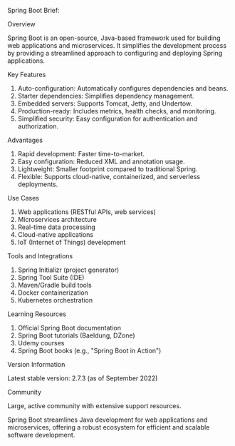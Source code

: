 Spring Boot Brief:

Overview

Spring Boot is an open-source, Java-based framework used for building web applications and microservices. It simplifies the development process by providing a streamlined approach to configuring and deploying Spring applications.

Key Features

1. Auto-configuration: Automatically configures dependencies and beans.
2. Starter dependencies: Simplifies dependency management.
3. Embedded servers: Supports Tomcat, Jetty, and Undertow.
4. Production-ready: Includes metrics, health checks, and monitoring.
5. Simplified security: Easy configuration for authentication and authorization.

Advantages

1. Rapid development: Faster time-to-market.
2. Easy configuration: Reduced XML and annotation usage.
3. Lightweight: Smaller footprint compared to traditional Spring.
4. Flexible: Supports cloud-native, containerized, and serverless deployments.

Use Cases

1. Web applications (RESTful APIs, web services)
2. Microservices architecture
3. Real-time data processing
4. Cloud-native applications
5. IoT (Internet of Things) development

Tools and Integrations

1. Spring Initializr (project generator)
2. Spring Tool Suite (IDE)
3. Maven/Gradle build tools
4. Docker containerization
5. Kubernetes orchestration

Learning Resources

1. Official Spring Boot documentation
2. Spring Boot tutorials (Baeldung, DZone)
3. Udemy courses
4. Spring Boot books (e.g., "Spring Boot in Action")

Version Information

Latest stable version: 2.7.3 (as of September 2022)

Community

Large, active community with extensive support resources.

Spring Boot streamlines Java development for web applications and microservices, offering a robust ecosystem for efficient and scalable software development.

